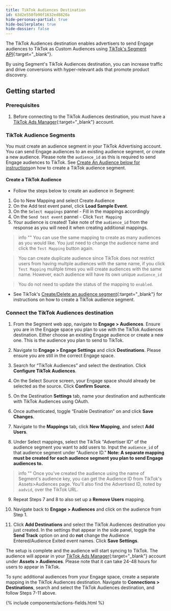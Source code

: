 ```yaml
---
title: TikTok Audiences Destination
id: 63d2e550fb90f1632ed8820a
hide-personas-partial: true
hide-boilerplate: true
hide-dossier: false
---
```


The TikTok Audiences destination enables advertisers to send Engage audiences to TikTok as Custom Audiences using [TikTok's Segment API](https://ads.tiktok.com/marketing_api/docs?id=1739940504185857){:target="_blank"}.

By using Segment's TikTok Audiences destination, you can increase traffic and drive conversions with hyper-relevant ads that promote product discovery.

## Getting started

### Prerequisites

1. Before connecting to the TikTok Audiences destination, you must have a [TikTok Ads Manager](https://www.tiktok.com/business/en-US/solutions/ads-manager){:target="_blank"} account. 


### TikTok Audience Segments

You must create an audience segment in your TikTok Advertising account. You can send Engage audiences to an existing audience segment, or create a new audience. Please note the `audience_id` as this is required to send Engage audiences to TikTok. See [Create An Audience below for instructions](#create-a-tiktok-audience)on how to create a TikTok audience segment. 

#### Create a TikTok Audience

- Follow the steps below to create an audience in Segment: 

1. Go to New Mapping and select Create Audience 
2. On the Add test event panel, click **Load Sample Event**.
3. On the `Select mappings` pannel - Fill in the mappings accordingly
4. On the `Send test event` pannel - Click `Test Mapping` 
5. Your audience is created! Take note of the `audience_id` from the response as you will need it when creating additional mappings. 

> info ""
> You can use the same mapping to create as many audiences as you would like. You just need to change the audience name and click the `Test Mapping` button again.

> You can create duplicate audience since TikTok does not restrict users from having multple audiences with the same name, if you click `Test Mapping` mulitple times you will create audiences with the same name. However, each audience will have its own unique `audience_id` 

> You do not need to update the status of the mapping to `enabled`.


- See TikTok's [Create/Delete an audience segment](https://ads.tiktok.com/marketing_api/docs?id=1739940583739393){:target="_blank"} for instructions on how to create a TikTok audience segment. 

### Connect the TikTok Audiences destination

1. From the Segment web app, navigate to **Engage > Audiences**. Ensure you are in the Engage space you plan to use with the TikTok Audiences destination. Either choose an existing Engage audience or create a new one. This is the audience you plan to send to TikTok.

2. Navigate to **Engage > Engage Settings** and click **Destinations**. Please ensure you are still in the correct Engage space.

3. Search for “TikTok Audiences” and select the destination. Click **Configure TikTok Audiences**.

4. On the Select Source screen, your Engage space should already be selected as the source. Click **Confirm Source**.

5. On the Destination **Settings** tab, name your destination and authenticate with TikTok Audiences using OAuth.

6. Once authenticated, toggle “Enable Destination” on and click  **Save Changes**.

7. Navigate to the **Mappings** tab, click **New Mapping**, and select **Add Users**.

8. Under Select mappings, select the TikTok "Advertiser ID" of the audience segment you want to add users to. Input the `audience_id` of that audience segment under "Audience ID." **Note: A separate mapping must be created for each audience segment you plan to send Engage audiences to.**
> info ""
> Once you've created the audience using the name of Segment's audience key, you can get the Audience ID from TikTok's Assets>Audiences page. You'll also find the Advertised ID, noted by `aadvid`, over the TikTok URL.

9. Repeat Steps 7 and 8 to also set up a **Remove Users** mapping.
     
10.  Navigate back to **Engage > Audiences** and click on the audience from Step 1. 

11.  Click **Add Destinations** and select the TikTok Audiences destination you just created. In the settings that appear in the side panel, toggle the **Send Track** option on and do **not** change the Audience Entered/Audience Exited event names. Click **Save Settings**.

The setup is complete and the audience will start syncing to TikTok. The audience will appear in your [TikTok Ads Manager](https://www.tiktok.com/business/en-US/solutions/ads-manager){:target="_blank"} account under **Assets > Audiences**. Please note that it can take 24-48 hours for users to appear in TikTok.

To sync additional audiences from your Engage space, create a separate mapping in the TikTok Audiences destination. Navigate to **Connections > Destinations**, search and select the TikTok Audiences destination, and follow Steps 7-11 above.

{% include components/actions-fields.html %}
